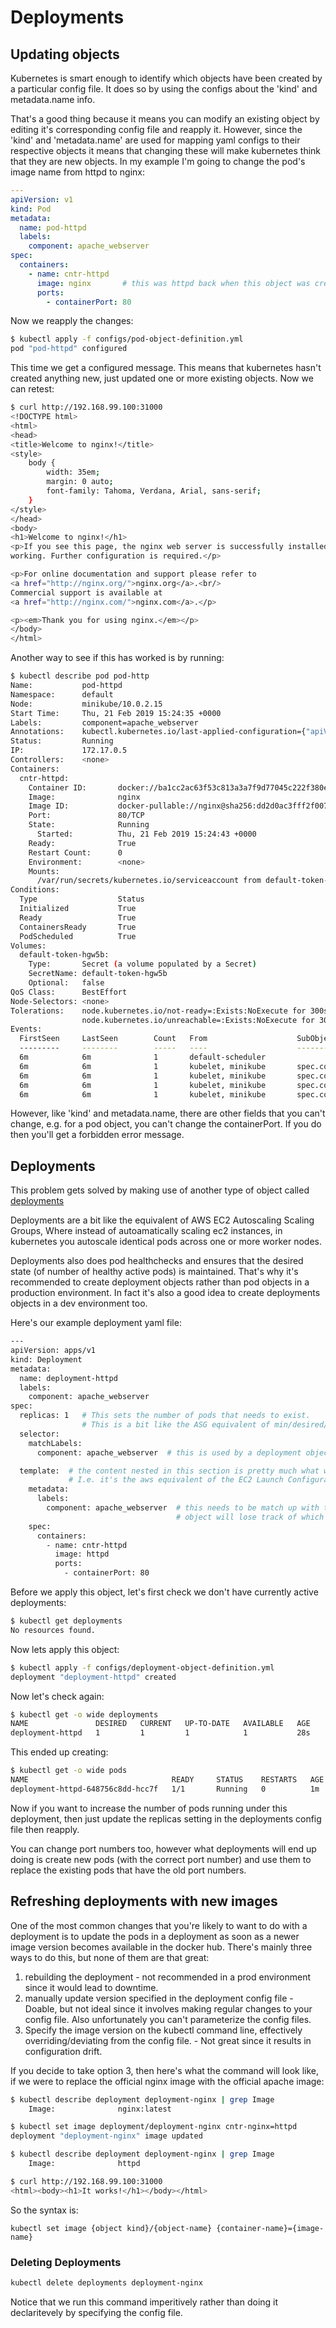 # Deployments

## Updating objects

Kubernetes is smart enough to identify which objects have been created by a particular config file. It does so by using the configs about the 'kind' and metadata.name info. 

That's a good thing because it means you can modify an existing object by editing it's corresponding config file and reapply it. However, since the 'kind' and 'metadata.name' are used for mapping yaml configs to their respective objects it means that changing these will make kubernetes think that they are new objects. In my example I'm going to change the pod's image name from httpd to nginx:

```yaml
---
apiVersion: v1
kind: Pod
metadata:
  name: pod-httpd
  labels:
    component: apache_webserver
spec: 
  containers:
    - name: cntr-httpd
      image: nginx       # this was httpd back when this object was created. 
      ports:
        - containerPort: 80

```

Now we reapply the changes:

```bash
$ kubectl apply -f configs/pod-object-definition.yml 
pod "pod-httpd" configured
```

This time we get a configured message. This means that kubernetes hasn't created anything new, just updated one or more existing objects. Now we can retest:

```bash
$ curl http://192.168.99.100:31000
<!DOCTYPE html>
<html>
<head>
<title>Welcome to nginx!</title>
<style>
    body {
        width: 35em;
        margin: 0 auto;
        font-family: Tahoma, Verdana, Arial, sans-serif;
    }
</style>
</head>
<body>
<h1>Welcome to nginx!</h1>
<p>If you see this page, the nginx web server is successfully installed and
working. Further configuration is required.</p>

<p>For online documentation and support please refer to
<a href="http://nginx.org/">nginx.org</a>.<br/>
Commercial support is available at
<a href="http://nginx.com/">nginx.com</a>.</p>

<p><em>Thank you for using nginx.</em></p>
</body>
</html>
```

Another way to see if this has worked is by running:

```bash
$ kubectl describe pod pod-http
Name:           pod-httpd
Namespace:      default
Node:           minikube/10.0.2.15
Start Time:     Thu, 21 Feb 2019 15:24:35 +0000
Labels:         component=apache_webserver
Annotations:    kubectl.kubernetes.io/last-applied-configuration={"apiVersion":"v1","kind":"Pod","metadata":{"annotations":{},"labels":{"component":"apache_webserver"},"name":"pod-httpd","namespace":"default"},"spec"...
Status:         Running
IP:             172.17.0.5
Controllers:    <none>
Containers:
  cntr-httpd:
    Container ID:       docker://ba1cc2ac63f53c813a3a7f9d77045c222f380e34a333378876b011d7ae8eaa73
    Image:              nginx
    Image ID:           docker-pullable://nginx@sha256:dd2d0ac3fff2f007d99e033b64854be0941e19a2ad51f174d9240dda20d9f534
    Port:               80/TCP
    State:              Running
      Started:          Thu, 21 Feb 2019 15:24:43 +0000
    Ready:              True
    Restart Count:      0
    Environment:        <none>
    Mounts:
      /var/run/secrets/kubernetes.io/serviceaccount from default-token-hgw5b (ro)
Conditions:
  Type                  Status
  Initialized           True 
  Ready                 True 
  ContainersReady       True 
  PodScheduled          True 
Volumes:
  default-token-hgw5b:
    Type:       Secret (a volume populated by a Secret)
    SecretName: default-token-hgw5b
    Optional:   false
QoS Class:      BestEffort
Node-Selectors: <none>
Tolerations:    node.kubernetes.io/not-ready=:Exists:NoExecute for 300s
                node.kubernetes.io/unreachable=:Exists:NoExecute for 300s
Events:
  FirstSeen     LastSeen        Count   From                    SubObjectPath                   Type            Reason          Message
  ---------     --------        -----   ----                    -------------                   --------        ------          -------
  6m            6m              1       default-scheduler                                       Normal          Scheduled       Successfully assigned default/pod-httpd to minikube
  6m            6m              1       kubelet, minikube       spec.containers{cntr-httpd}     Normal          Pulling         pulling image "nginx"
  6m            6m              1       kubelet, minikube       spec.containers{cntr-httpd}     Normal          Pulled          Successfully pulled image "nginx"
  6m            6m              1       kubelet, minikube       spec.containers{cntr-httpd}     Normal          Created         Created container
  6m            6m              1       kubelet, minikube       spec.containers{cntr-httpd}     Normal          Started         Started container
```

However, like 'kind' and metadata.name, there are other fields that you can't change, e.g. for a pod object, you can't change the containerPort. If you do then you'll get a forbidden error message.

## Deployments

This problem gets solved by making use of another type of object called [deployments](https://kubernetes.io/docs/concepts/workloads/controllers/deployment/)

Deployments are a bit like the equivalent of AWS EC2 Autoscaling Scaling Groups, Where instead of autoamatically scaling ec2 instances, in kubernetes you autoscale identical pods across one or more worker nodes. 

Deployments also does pod healthchecks and ensures that the desired state (of number of healthy active pods) is maintained. That's why it's recommended to create deployment objects rather than pod objects in a production environment. In fact it's also a good idea to create deployments objects in a dev environment too. 

Here's our example deployment yaml file:

```bash
---
apiVersion: apps/v1
kind: Deployment
metadata:
  name: deployment-httpd
  labels:
    component: apache_webserver
spec:
  replicas: 1   # This sets the number of pods that needs to exist. 
                # This is a bit like the ASG equivalent of min/desired/max, but as a single value. 
  selector:
    matchLabels:
      component: apache_webserver  # this is used by a deployment object to keep track of which pods it's configuration created.

  template:  # the content nested in this section is pretty much what was in the pod-definition yaml file. 
             # I.e. it's the aws equivalent of the EC2 Launch Configuration. 
    metadata:
      labels:
        component: apache_webserver  # this needs to be match up with the matchLabels setting above, otherwise the deployment
                                     # object will lose track of which pods it instructed kubemaster to create. 
    spec: 
      containers:
        - name: cntr-httpd
          image: httpd
          ports:
            - containerPort: 80
```

Before we apply this object, let's first check we don't have currently active deployments:

```bash
$ kubectl get deployments
No resources found.
```


Now lets apply this object:

```bash
$ kubectl apply -f configs/deployment-object-definition.yml 
deployment "deployment-httpd" created
```

Now let's check again:

```bash
$ kubectl get -o wide deployments
NAME               DESIRED   CURRENT   UP-TO-DATE   AVAILABLE   AGE       CONTAINER(S)   IMAGE(S)   SELECTOR
deployment-httpd   1         1         1            1           28s       cntr-httpd     httpd      component=apache_webserver
```

This ended up creating:

```bash
$ kubectl get -o wide pods
NAME                                READY     STATUS    RESTARTS   AGE       IP           NODE
deployment-httpd-648756c8dd-hcc7f   1/1       Running   0          1m        172.17.0.5   minikube
```

Now if you want to increase the number of pods running under this deployment, then just update the replicas setting in the deployments config file then reapply. 

You can change port numbers too, however what deployments will end up doing is create new pods (with the correct port number) and use them to replace the existing pods that have the old port numbers.


## Refreshing deployments with new images

One of the most common changes that you're likely to want to do with a deployment is to update the pods in a deployment as soon as a newer image version becomes available in the docker hub. There's mainly three ways to do this, but none of them are that great:

1. rebuilding the deployment - not recommended in a prod environment since it would lead to downtime.
2. manually update version specified in the deployment config file - Doable, but not ideal since it involves making regular changes to your config file. Also unfortunately you can't parameterize the config files.
3. Specify the image version on the kubectl command line, effectively overriding/deviating from the config file. - Not great since it results in configuration drift. 

If you decide to take option 3, then here's what the command will look like, if we were to replace the official nginx image with the official apache image:

```bash
$ kubectl describe deployment deployment-nginx | grep Image
    Image:              nginx:latest

$ kubectl set image deployment/deployment-nginx cntr-nginx=httpd
deployment "deployment-nginx" image updated

$ kubectl describe deployment deployment-nginx | grep Image
    Image:              httpd

$ curl http://192.168.99.100:31000
<html><body><h1>It works!</h1></body></html>
```

So the syntax is:

```text
kubectl set image {object kind}/{object-name} {container-name}={image-name}
```

### Deleting Deployments

```bash
kubectl delete deployments deployment-nginx
```
Notice that we run this command imperitively rather than doing it declaritevely by specifying the config file. 


